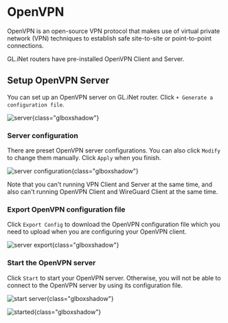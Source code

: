 # OpenVPN

OpenVPN is an open-source VPN protocol that makes use of virtual private network (VPN) techniques to establish safe site-to-site or point-to-point connections. 

GL.iNet routers have pre-installed OpenVPN Client and Server.

## Setup OpenVPN Server

You can set up an OpenVPN server on GL.iNet router. Click `+ Generate a configuration file`.

![server](https://static.gl-inet.com/docs/en/3/tutorials/openvpn/src/server.jpg){class="glboxshadow"}


### Server configuration

There are preset OpenVPN server configurations. You can also click `Modify` to change them manually. Click `Apply` when you finish.

![server configuration](https://static.gl-inet.com/docs/en/3/tutorials/openvpn/src/server_settings.jpg){class="glboxshadow"}

Note that you can't running VPN Client and Server at the same time, and also can't running OpenVPN Client and WireGuard Client at the same time.

### Export OpenVPN configuration file

Click `Export Config` to download the OpenVPN configuration file which you need to upload when you are configuring your OpenVPN client.

![server export](https://static.gl-inet.com/docs/en/3/tutorials/openvpn/src/server_export.jpg){class="glboxshadow"}

### Start the OpenVPN server

Click `Start` to start your OpenVPN server. Otherwise, you will not be able to connect to the OpenVPN server by using its configuration file.

![start server](https://static.gl-inet.com/docs/en/3/tutorials/openvpn/src/server_settings.jpg){class="glboxshadow"}

![started](https://static.gl-inet.com/docs/en/3/tutorials/openvpn/src/server_connected.jpg){class="glboxshadow"}
